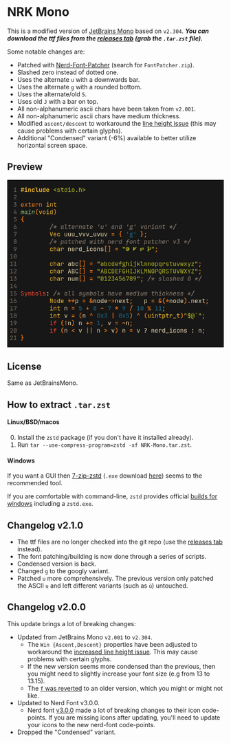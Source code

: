 # NRK Mono

This is a modified version of [JetBrains Mono][JBM] based on `v2.304`.
***You can download the ttf files from the [releases tab][rel]
(grab the `.tar.zst` file).***

Some notable changes are:

* Patched with [Nerd-Font-Patcher][NFP] (search for `FontPatcher.zip`).
* Slashed zero instead of dotted one.
* Uses the alternate `u` with a downwards bar.
* Uses the alternate `g` with a rounded bottom.
* Uses the alternate/old `5`.
* Uses old `J` with a bar on top.
* All non-alphanumeric ascii chars have been taken from `v2.001`.
* All non-alphanumeric ascii chars have medium thickness.
* Modified `ascent/descent` to workaround the [line height issue][lineBug] (this
  may cause problems with certain glyphs).
* Additional "Condensed" variant (-6%) available to better utilize horizontal
  screen space.

[JBM]: https://github.com/JetBrains/JetBrainsMono
[NFP]: https://github.com/ryanoasis/nerd-fonts/releases/latest
[rel]: https://github.com/N-R-K/NRK-Mono/releases

## Preview

![Preview](preview.webp)

## License

Same as JetBrainsMono.

## How to extract `.tar.zst`

#### Linux/BSD/macos

0. Install the `zstd` package (if you don't have it installed already).
1. Run `tar --use-compress-program=zstd -xf NRK-Mono.tar.zst`.

#### Windows

If you want a GUI then [7-zip-zstd](https://github.com/mcmilk/7-Zip-zstd)
(`.exe` download [here](https://github.com/mcmilk/7-Zip-zstd/releases)) seems to
the recommended tool.

If you are comfortable with command-line, `zstd` provides official [builds for
windows](https://github.com/facebook/zstd/releases/) including a `zstd.exe`.

## Changelog v2.1.0

* The ttf files are no longer checked into the git repo
  (use the [releases tab][rel] instead).
* The font patching/building is now done through a series of scripts.
* Condensed version is back.
* Changed `g` to the googly variant.
* Patched `u` more comprehensively. The previous version only patched the ASCII
  `u` and left different variants (such as `ù`) untouched.

## Changelog v2.0.0

This update brings a lot of breaking changes:

* Updated from JetBrains Mono `v2.001` to `v2.304`.
  * The `Win {Ascent,Descent}` properties have been adjusted to workaround the
  [increased line height issue][lineBug]. This may cause problems with certain
  glyphs.
  * If the new version seems more condensed than the previous, then you might
  need to slightly increase your font size (e.g from 13 to 13.15).
  * The [`f` was reverted][f-revert] to an older version, which you might or
  might not like.
* Updated to Nerd Font v3.0.0.
  * Nerd font [v3.0.0](https://github.com/ryanoasis/nerd-fonts/releases/tag/v3.0.0)
  made a lot of breaking changes to their icon code-points. If you are missing
  icons after updating, you'll need to update your icons to the new nerd-font
  code-points.
* Dropped the "Condensed" variant.

[lineBug]: https://github.com/JetBrains/JetBrainsMono/issues/334
[f-revert]: https://github.com/JetBrains/JetBrainsMono/issues/273
